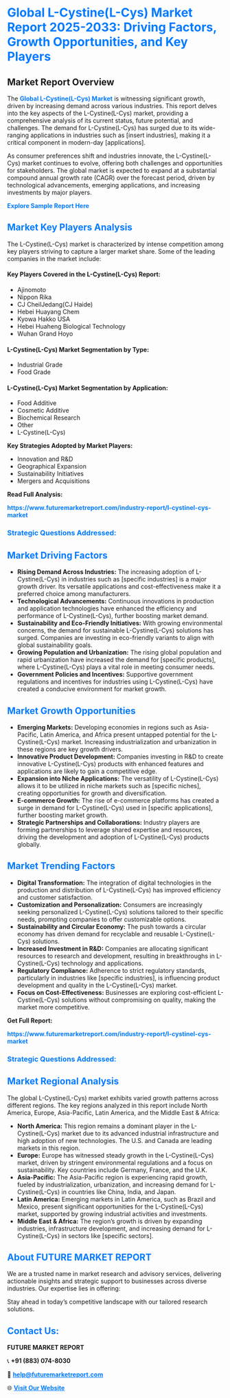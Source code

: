 <h1 style="color: #007BFF;">Global L-Cystine(L-Cys) Market Report 2025-2033: Driving Factors, Growth Opportunities, and Key Players</h1>

<section id="overview">
<h2>Market Report Overview</h2>
<p>The <a href="https://www.futuremarketreport.com/industry-report/l-cystinel-cys-market" style="color: #007BFF; text-decoration: none;"><strong>Global L-Cystine(L-Cys) Market</strong></a> is witnessing significant growth, driven by increasing demand across various industries. This report delves into the key aspects of the L-Cystine(L-Cys) market, providing a comprehensive analysis of its current status, future potential, and challenges. The demand for L-Cystine(L-Cys) has surged due to its wide-ranging applications in industries such as [insert industries], making it a critical component in modern-day [applications].</p>
<p>As consumer preferences shift and industries innovate, the L-Cystine(L-Cys) market continues to evolve, offering both challenges and opportunities for stakeholders. The global market is expected to expand at a substantial compound annual growth rate (CAGR) over the forecast period, driven by technological advancements, emerging applications, and increasing investments by major players.</p>
</section>

<section id="overview">
<p><a href="https://www.futuremarketreport.com/request-sample/reportId=116375" style="color: #007BFF; text-decoration: none;"><strong>Explore Sample Report Here</strong></a></p>
</section>

<section id="key-players">
<h2 style="color: #007BFF;">Market Key Players Analysis</h2>
<p>The L-Cystine(L-Cys) market is characterized by intense competition among key players striving to capture a larger market share. Some of the leading companies in the market include:</p>
<h4>Key Players Covered in the L-Cystine(L-Cys) Report:</h4>
<ul><li>Ajinomoto</li><li>Nippon Rika</li><li>CJ CheilJedang(CJ Haide)</li><li>Hebei Huayang Chem</li><li>Kyowa Hakko USA</li><li>Hebei Huaheng Biological Technology</li><li>Wuhan Grand Hoyo</li></ul>
<h4>L-Cystine(L-Cys) Market Segmentation by Type:</h4>
<ul><li>Industrial Grade</li><li>Food Grade</li></ul>

<h4>L-Cystine(L-Cys) Market Segmentation by Application:</h4>
<ul><li>Food Additive</li><li>Cosmetic Additive</li><li>Biochemical Research</li><li>Other</li><li>L-Cystine(L-Cys)</li></ul>
<p><strong>Key Strategies Adopted by Market Players:</strong></p>
<ul>
<li>Innovation and R&D</li>
<li>Geographical Expansion</li>
<li>Sustainability Initiatives</li>
<li>Mergers and Acquisitions</li>
</ul>
</section>

<section>
<p><strong>Read Full Analysis: </strong></p><a href="https://www.futuremarketreport.com/industry-report/l-cystinel-cys-market" style="color: #007BFF; text-decoration: none;"><strong>https://www.futuremarketreport.com/industry-report/l-cystinel-cys-market</strong></a>
<h3 style="color: #007BFF;">Strategic Questions Addressed:</h3>
</section>

<section id="driving-factors">
<h2 style="color: #007BFF;">Market Driving Factors</h2>
<ul>
<li><strong>Rising Demand Across Industries:</strong> The increasing adoption of L-Cystine(L-Cys) in industries such as [specific industries] is a major growth driver. Its versatile applications and cost-effectiveness make it a preferred choice among manufacturers.</li>
<li><strong>Technological Advancements:</strong> Continuous innovations in production and application technologies have enhanced the efficiency and performance of L-Cystine(L-Cys), further boosting market demand.</li>
<li><strong>Sustainability and Eco-Friendly Initiatives:</strong> With growing environmental concerns, the demand for sustainable L-Cystine(L-Cys) solutions has surged. Companies are investing in eco-friendly variants to align with global sustainability goals.</li>
<li><strong>Growing Population and Urbanization:</strong> The rising global population and rapid urbanization have increased the demand for [specific products], where L-Cystine(L-Cys) plays a vital role in meeting consumer needs.</li>
<li><strong>Government Policies and Incentives:</strong> Supportive government regulations and incentives for industries using L-Cystine(L-Cys) have created a conducive environment for market growth.</li>
</ul>
</section>

<section id="growth-opportunities">
<h2 style="color: #007BFF;">Market Growth Opportunities</h2>
<ul>
<li><strong>Emerging Markets:</strong> Developing economies in regions such as Asia-Pacific, Latin America, and Africa present untapped potential for the L-Cystine(L-Cys) market. Increasing industrialization and urbanization in these regions are key growth drivers.</li>
<li><strong>Innovative Product Development:</strong> Companies investing in R&D to create innovative L-Cystine(L-Cys) products with enhanced features and applications are likely to gain a competitive edge.</li>
<li><strong>Expansion into Niche Applications:</strong> The versatility of L-Cystine(L-Cys) allows it to be utilized in niche markets such as [specific niches], creating opportunities for growth and diversification.</li>
<li><strong>E-commerce Growth:</strong> The rise of e-commerce platforms has created a surge in demand for L-Cystine(L-Cys) used in [specific applications], further boosting market growth.</li>
<li><strong>Strategic Partnerships and Collaborations:</strong> Industry players are forming partnerships to leverage shared expertise and resources, driving the development and adoption of L-Cystine(L-Cys) products globally.</li>
</ul>
</section>

<section id="trending-factors">
<h2 style="color: #007BFF;">Market Trending Factors</h2>
<ul>
<li><strong>Digital Transformation:</strong> The integration of digital technologies in the production and distribution of L-Cystine(L-Cys) has improved efficiency and customer satisfaction.</li>
<li><strong>Customization and Personalization:</strong> Consumers are increasingly seeking personalized L-Cystine(L-Cys) solutions tailored to their specific needs, prompting companies to offer customizable options.</li>
<li><strong>Sustainability and Circular Economy:</strong> The push towards a circular economy has driven demand for recyclable and reusable L-Cystine(L-Cys) solutions.</li>
<li><strong>Increased Investment in R&D:</strong> Companies are allocating significant resources to research and development, resulting in breakthroughs in L-Cystine(L-Cys) technology and applications.</li>
<li><strong>Regulatory Compliance:</strong> Adherence to strict regulatory standards, particularly in industries like [specific industries], is influencing product development and quality in the L-Cystine(L-Cys) market.</li>
<li><strong>Focus on Cost-Effectiveness:</strong> Businesses are exploring cost-efficient L-Cystine(L-Cys) solutions without compromising on quality, making the market more competitive.</li>
</ul>
</section>

<section>
<p><strong>Get Full Report: </strong></p><a href="https://www.futuremarketreport.com/industry-report/l-cystinel-cys-market" style="color: #007BFF; text-decoration: none;"><strong>https://www.futuremarketreport.com/industry-report/l-cystinel-cys-market</strong></a>
<h3 style="color: #007BFF;">Strategic Questions Addressed:</h3>
</section>


<section id="regional-analysis">
<h2 style="color: #007BFF;">Market Regional Analysis</h2>
<p>The global L-Cystine(L-Cys) market exhibits varied growth patterns across different regions. The key regions analyzed in this report include North America, Europe, Asia-Pacific, Latin America, and the Middle East & Africa:</p>
<ul>
<li><strong>North America:</strong> This region remains a dominant player in the L-Cystine(L-Cys) market due to its advanced industrial infrastructure and high adoption of new technologies. The U.S. and Canada are leading markets in this region.</li>
<li><strong>Europe:</strong> Europe has witnessed steady growth in the L-Cystine(L-Cys) market, driven by stringent environmental regulations and a focus on sustainability. Key countries include Germany, France, and the U.K.</li>
<li><strong>Asia-Pacific:</strong> The Asia-Pacific region is experiencing rapid growth, fueled by industrialization, urbanization, and increasing demand for L-Cystine(L-Cys) in countries like China, India, and Japan.</li>
<li><strong>Latin America:</strong> Emerging markets in Latin America, such as Brazil and Mexico, present significant opportunities for the L-Cystine(L-Cys) market, supported by growing industrial activities and investments.</li>
<li><strong>Middle East & Africa:</strong> The region’s growth is driven by expanding industries, infrastructure development, and increasing demand for L-Cystine(L-Cys) in sectors like [specific sectors].</li>
</ul>
</section>

<footer>
<h2 style="color: #007BFF;">About FUTURE MARKET REPORT</h2>
<p>We are a trusted name in market research and advisory services, delivering actionable insights and strategic support to businesses across diverse industries. Our expertise lies in offering:</p>

<p>Stay ahead in today’s competitive landscape with our tailored research solutions.</p>

<h2 style="color: #007BFF;">Contact Us:</h2>
<p><strong>FUTURE MARKET REPORT</strong></p>
<p>📞 <strong>+91 (883) 074-8030</strong></p>
<p>📧 <strong><a href="mailto:help@futuremarketreport.com" style="color: #007BFF;">help@futuremarketreport.com</a></strong></p>
<p>🌐 <strong><a href="https://www.futuremarketreport.com/" style="color: #007BFF;">Visit Our Website</a></strong></p>
</footer>